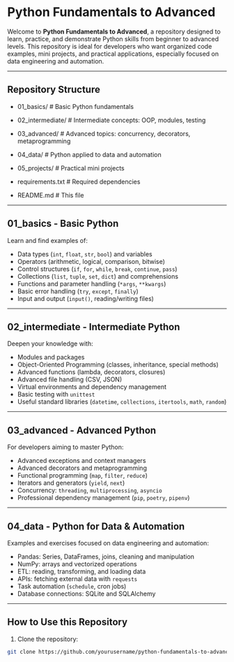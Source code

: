 # Python Fundamentals to Advanced

Welcome to **Python Fundamentals to Advanced**, a repository designed to learn, practice, and demonstrate Python skills from beginner to advanced levels. This repository is ideal for developers who want organized code examples, mini projects, and practical applications, especially focused on data engineering and automation.

---

## Repository Structure


- 01_basics/ # Basic Python fundamentals

- 02_intermediate/ # Intermediate concepts: OOP, modules, testing

- 03_advanced/ # Advanced topics: concurrency, decorators, metaprogramming

- 04_data/ # Python applied to data and automation

- 05_projects/ # Practical mini projects

- requirements.txt # Required dependencies

- README.md # This file


---

## 01_basics - Basic Python

Learn and find examples of:

- Data types (`int`, `float`, `str`, `bool`) and variables
- Operators (arithmetic, logical, comparison, bitwise)
- Control structures (`if`, `for`, `while`, `break`, `continue`, `pass`)
- Collections (`list`, `tuple`, `set`, `dict`) and comprehensions
- Functions and parameter handling (`*args`, `**kwargs`)
- Basic error handling (`try`, `except`, `finally`)
- Input and output (`input()`, reading/writing files)

---

## 02_intermediate - Intermediate Python

Deepen your knowledge with:

- Modules and packages
- Object-Oriented Programming (classes, inheritance, special methods)
- Advanced functions (lambda, decorators, closures)
- Advanced file handling (CSV, JSON)
- Virtual environments and dependency management
- Basic testing with `unittest`
- Useful standard libraries (`datetime`, `collections`, `itertools`, `math`, `random`)

---

## 03_advanced - Advanced Python

For developers aiming to master Python:

- Advanced exceptions and context managers
- Advanced decorators and metaprogramming
- Functional programming (`map`, `filter`, `reduce`)
- Iterators and generators (`yield`, `next`)
- Concurrency: `threading`, `multiprocessing`, `asyncio`
- Professional dependency management (`pip`, `poetry`, `pipenv`)

---

## 04_data - Python for Data & Automation

Examples and exercises focused on data engineering and automation:

- Pandas: Series, DataFrames, joins, cleaning and manipulation
- NumPy: arrays and vectorized operations
- ETL: reading, transforming, and loading data
- APIs: fetching external data with `requests`
- Task automation (`schedule`, cron jobs)
- Database connections: SQLite and SQLAlchemy

---

## How to Use this Repository

1. Clone the repository:
```bash
git clone https://github.com/yourusername/python-fundamentals-to-advanced.git